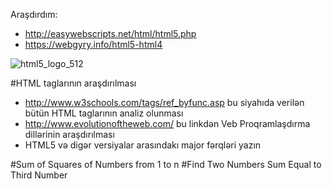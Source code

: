Araşdırdım:

- http://easywebscripts.net/html/html5.php
- https://webgyry.info/html5-html4

![html5_logo_512](https://cloud.githubusercontent.com/assets/25200958/22865642/d5828026-f181-11e6-8a54-8a711311a051.png)

#HTML taglarının araşdırılması

- http://www.w3schools.com/tags/ref_byfunc.asp bu siyahıda verilən bütün HTML taglarının analiz olunması
- http://www.evolutionoftheweb.com/ bu linkdən Veb Proqramlaşdırma dillərinin araşdırılması
- HTML5 və digər versiyalar arasındakı major fərqləri yazın

#Sum of Squares of Numbers from 1 to n
#Find Two Numbers Sum Equal to Third Number
